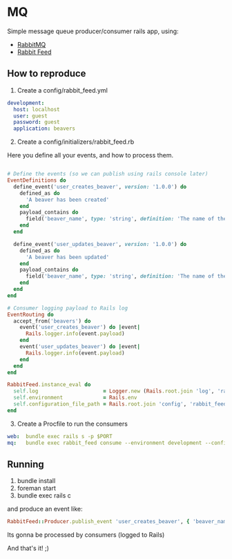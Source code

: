 # MQ

Simple message queue producer/consumer rails app, using:

* [RabbitMQ](https://www.rabbitmq.com/)
* [Rabbit Feed](https://github.com/simplybusiness/rabbit_feed)

## How to reproduce

1. Create a config/rabbit_feed.yml

```yaml
development:
  host: localhost
  user: guest
  password: guest
  application: beavers
```

2. Create a config/initializers/rabbit_feed.rb

Here you define all your events, and how to process them.

```ruby

# Define the events (so we can publish using rails console later)
EventDefinitions do
  define_event('user_creates_beaver', version: '1.0.0') do
    defined_as do
      'A beaver has been created'
    end
    payload_contains do
      field('beaver_name', type: 'string', definition: 'The name of the beaver')
    end
  end

  define_event('user_updates_beaver', version: '1.0.0') do
    defined_as do
      'A beaver has been updated'
    end
    payload_contains do
      field('beaver_name', type: 'string', definition: 'The name of the beaver')
    end
  end
end

# Consumer logging payload to Rails log
EventRouting do
  accept_from('beavers') do
    event('user_creates_beaver') do |event|
      Rails.logger.info(event.payload)
    end
    event('user_updates_beaver') do |event|
      Rails.logger.info(event.payload)
    end
  end
end

RabbitFeed.instance_eval do
  self.log                     = Logger.new (Rails.root.join 'log', 'rabbit_feed.log')
  self.environment             = Rails.env
  self.configuration_file_path = Rails.root.join 'config', 'rabbit_feed.yml'
end
```

3. Create a Procfile to run the consumers

```yaml
web:  bundle exec rails s -p $PORT
mq:   bundle exec rabbit_feed consume --environment development --config config/rabbit_feed.yml
```

## Running

1. bundle install
2. foreman start
3. bundle exec rails c

and produce an event like:

```ruby
RabbitFeed::Producer.publish_event 'user_creates_beaver', { 'beaver_name' => "My Beaver Name" }
```

Its gonna be processed by consumers (logged to Rails)

And that's it! ;)
